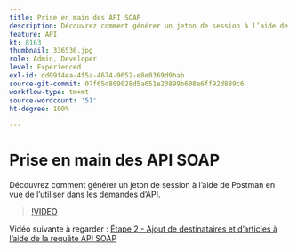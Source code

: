 ```yaml
---
title: Prise en main des API SOAP
description: Découvrez comment générer un jeton de session à l’aide de Postman pour une utilisation dans les demandes d’API.
feature: API
kt: 8163
thumbnail: 336536.jpg
role: Admin, Developer
level: Experienced
exl-id: dd09f4ea-4f5a-4674-9652-e8e0369d9bab
source-git-commit: 07f65d809028d5a651e23899b608e6ff92d889c6
workflow-type: tm+mt
source-wordcount: '51'
ht-degree: 100%

---
```


# Prise en main des API SOAP

Découvrez comment générer un jeton de session à l’aide de Postman en vue de l’utiliser dans les demandes d’API.

>[!VIDEO](https://video.tv.adobe.com/v/336536?quality=12)

Vidéo suivante à regarder : [Étape 2 - Ajout de destinataires et d’articles à l’aide de la requête API SOAP](/help/tutorial-use-soap-apis/add-recipients-and-articles-using-soap-api-requests.md)
